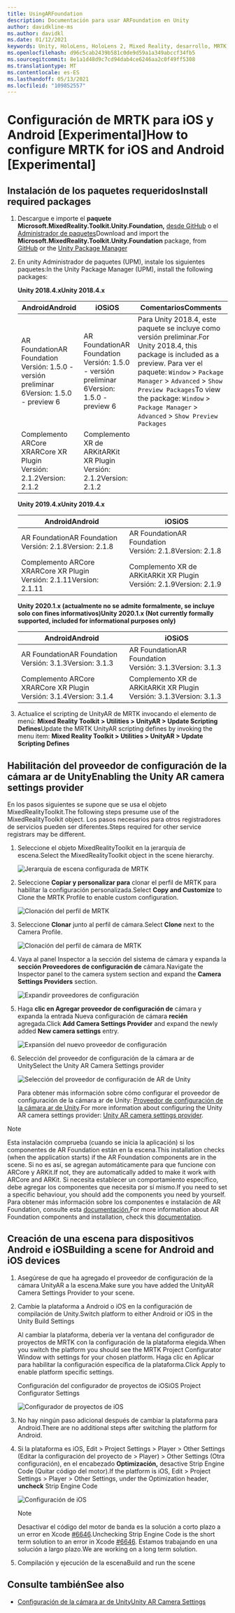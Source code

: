 ```yaml
---
title: UsingARFoundation
description: Documentación para usar ARFoundation en Unity
author: davidkline-ms
ms.author: davidkl
ms.date: 01/12/2021
keywords: Unity, HoloLens, HoloLens 2, Mixed Reality, desarrollo, MRTK, AR Core, AR Kit
ms.openlocfilehash: d96c5cab2439b581c0de9d59a1a349abccf34fb5
ms.sourcegitcommit: 8e1a1d48d9c7cd94dab4ce6246aa2c0f49ff5308
ms.translationtype: MT
ms.contentlocale: es-ES
ms.lasthandoff: 05/13/2021
ms.locfileid: "109852557"
---
```

# <a name="how-to-configure-mrtk-for-ios-and-android-experimental"></a><span data-ttu-id="df96a-104">Configuración de MRTK para iOS y Android [Experimental]</span><span class="sxs-lookup"><span data-stu-id="df96a-104">How to configure MRTK for iOS and Android [Experimental]</span></span>

## <a name="install-required-packages"></a><span data-ttu-id="df96a-105">Instalación de los paquetes requeridos</span><span class="sxs-lookup"><span data-stu-id="df96a-105">Install required packages</span></span>

1. <span data-ttu-id="df96a-106">Descargue e importe el **paquete Microsoft.MixedReality.Toolkit.Unity.Foundation,** [desde GitHub](https://github.com/microsoft/MixedRealityToolkit-Unity/releases/tag/v2.3.0) o el [Administrador de paquetes](../configuration/usingupm.md)</span><span class="sxs-lookup"><span data-stu-id="df96a-106">Download and import the **Microsoft.MixedReality.Toolkit.Unity.Foundation** package, from [GitHub](https://github.com/microsoft/MixedRealityToolkit-Unity/releases/tag/v2.3.0) or the [Unity Package Manager](../configuration/usingupm.md)</span></span>

1. <span data-ttu-id="df96a-107">En unity Administrador de paquetes (UPM), instale los siguientes paquetes:</span><span class="sxs-lookup"><span data-stu-id="df96a-107">In the Unity Package Manager (UPM), install the following packages:</span></span>

    <span data-ttu-id="df96a-108">**Unity 2018.4.x**</span><span class="sxs-lookup"><span data-stu-id="df96a-108">**Unity 2018.4.x**</span></span>

    | <span data-ttu-id="df96a-109">**Android**</span><span class="sxs-lookup"><span data-stu-id="df96a-109">**Android**</span></span> | <span data-ttu-id="df96a-110">**iOS**</span><span class="sxs-lookup"><span data-stu-id="df96a-110">**iOS**</span></span> | <span data-ttu-id="df96a-111">Comentarios</span><span class="sxs-lookup"><span data-stu-id="df96a-111">Comments</span></span> |
    | --- | --- | --- |
    | <span data-ttu-id="df96a-112">AR Foundation</span><span class="sxs-lookup"><span data-stu-id="df96a-112">AR Foundation</span></span>  <br/> <span data-ttu-id="df96a-113">Versión: 1.5.0 - versión preliminar 6</span><span class="sxs-lookup"><span data-stu-id="df96a-113">Version: 1.5.0 - preview 6</span></span> | <span data-ttu-id="df96a-114">AR Foundation</span><span class="sxs-lookup"><span data-stu-id="df96a-114">AR Foundation</span></span>  <br/> <span data-ttu-id="df96a-115">Versión: 1.5.0 - versión preliminar 6</span><span class="sxs-lookup"><span data-stu-id="df96a-115">Version: 1.5.0 - preview 6</span></span> | <span data-ttu-id="df96a-116">Para Unity 2018.4, este paquete se incluye como versión preliminar.</span><span class="sxs-lookup"><span data-stu-id="df96a-116">For Unity 2018.4, this package is included as a preview.</span></span> <span data-ttu-id="df96a-117">Para ver el paquete: `Window` > `Package Manager` > `Advanced` > `Show Preview Packages`</span><span class="sxs-lookup"><span data-stu-id="df96a-117">To view the package: `Window` > `Package Manager` > `Advanced` > `Show Preview Packages`</span></span> |
    | <span data-ttu-id="df96a-118">Complemento ARCore XR</span><span class="sxs-lookup"><span data-stu-id="df96a-118">ARCore XR Plugin</span></span> <br/> <span data-ttu-id="df96a-119">Versión: 2.1.2</span><span class="sxs-lookup"><span data-stu-id="df96a-119">Version: 2.1.2</span></span> | <span data-ttu-id="df96a-120">Complemento XR de ARKit</span><span class="sxs-lookup"><span data-stu-id="df96a-120">ARKit XR Plugin</span></span> <br/> <span data-ttu-id="df96a-121">Versión: 2.1.2</span><span class="sxs-lookup"><span data-stu-id="df96a-121">Version: 2.1.2</span></span> | |

    <span data-ttu-id="df96a-122">**Unity 2019.4.x**</span><span class="sxs-lookup"><span data-stu-id="df96a-122">**Unity 2019.4.x**</span></span>

    | <span data-ttu-id="df96a-123">**Android**</span><span class="sxs-lookup"><span data-stu-id="df96a-123">**Android**</span></span> | <span data-ttu-id="df96a-124">**iOS**</span><span class="sxs-lookup"><span data-stu-id="df96a-124">**iOS**</span></span> |
    | --- | --- |
    | <span data-ttu-id="df96a-125">AR Foundation</span><span class="sxs-lookup"><span data-stu-id="df96a-125">AR Foundation</span></span>  <br/> <span data-ttu-id="df96a-126">Versión: 2.1.8</span><span class="sxs-lookup"><span data-stu-id="df96a-126">Version: 2.1.8</span></span> |  <span data-ttu-id="df96a-127">AR Foundation</span><span class="sxs-lookup"><span data-stu-id="df96a-127">AR Foundation</span></span>  <br/> <span data-ttu-id="df96a-128">Versión: 2.1.8</span><span class="sxs-lookup"><span data-stu-id="df96a-128">Version: 2.1.8</span></span> |
    | <span data-ttu-id="df96a-129">Complemento ARCore XR</span><span class="sxs-lookup"><span data-stu-id="df96a-129">ARCore XR Plugin</span></span> <br/> <span data-ttu-id="df96a-130">Versión: 2.1.11</span><span class="sxs-lookup"><span data-stu-id="df96a-130">Version: 2.1.11</span></span> | <span data-ttu-id="df96a-131">Complemento XR de ARKit</span><span class="sxs-lookup"><span data-stu-id="df96a-131">ARKit XR Plugin</span></span> <br/> <span data-ttu-id="df96a-132">Versión: 2.1.9</span><span class="sxs-lookup"><span data-stu-id="df96a-132">Version: 2.1.9</span></span> |

    <span data-ttu-id="df96a-133">**Unity 2020.1.x (actualmente no se admite formalmente, se incluye solo con fines informativos)**</span><span class="sxs-lookup"><span data-stu-id="df96a-133">**Unity 2020.1.x (Not currently formally supported, included for informational purposes only)**</span></span>

    | <span data-ttu-id="df96a-134">**Android**</span><span class="sxs-lookup"><span data-stu-id="df96a-134">**Android**</span></span> | <span data-ttu-id="df96a-135">**iOS**</span><span class="sxs-lookup"><span data-stu-id="df96a-135">**iOS**</span></span> |
    | --- | --- |
    | <span data-ttu-id="df96a-136">AR Foundation</span><span class="sxs-lookup"><span data-stu-id="df96a-136">AR Foundation</span></span>  <br/> <span data-ttu-id="df96a-137">Versión: 3.1.3</span><span class="sxs-lookup"><span data-stu-id="df96a-137">Version: 3.1.3</span></span> |  <span data-ttu-id="df96a-138">AR Foundation</span><span class="sxs-lookup"><span data-stu-id="df96a-138">AR Foundation</span></span>  <br/> <span data-ttu-id="df96a-139">Versión: 3.1.3</span><span class="sxs-lookup"><span data-stu-id="df96a-139">Version: 3.1.3</span></span> |
    | <span data-ttu-id="df96a-140">Complemento ARCore XR</span><span class="sxs-lookup"><span data-stu-id="df96a-140">ARCore XR Plugin</span></span> <br/> <span data-ttu-id="df96a-141">Versión: 3.1.4</span><span class="sxs-lookup"><span data-stu-id="df96a-141">Version: 3.1.4</span></span> | <span data-ttu-id="df96a-142">Complemento XR de ARKit</span><span class="sxs-lookup"><span data-stu-id="df96a-142">ARKit XR Plugin</span></span> <br/> <span data-ttu-id="df96a-143">Versión: 3.1.3</span><span class="sxs-lookup"><span data-stu-id="df96a-143">Version: 3.1.3</span></span> |

1. <span data-ttu-id="df96a-144">Actualice el scripting de UnityAR de MRTK invocando el elemento de menú: **Mixed Reality Toolkit > Utilities > UnityAR > Update Scripting Defines**</span><span class="sxs-lookup"><span data-stu-id="df96a-144">Update the MRTK UnityAR scripting defines by invoking the menu item: **Mixed Reality Toolkit > Utilities > UnityAR > Update Scripting Defines**</span></span>

## <a name="enabling-the-unity-ar-camera-settings-provider"></a><span data-ttu-id="df96a-145">Habilitación del proveedor de configuración de la cámara ar de Unity</span><span class="sxs-lookup"><span data-stu-id="df96a-145">Enabling the Unity AR camera settings provider</span></span>

<span data-ttu-id="df96a-146">En los pasos siguientes se supone que se usa el objeto MixedRealityToolkit.</span><span class="sxs-lookup"><span data-stu-id="df96a-146">The following steps presume use of the MixedRealityToolkit object.</span></span> <span data-ttu-id="df96a-147">Los pasos necesarios para otros registradores de servicios pueden ser diferentes.</span><span class="sxs-lookup"><span data-stu-id="df96a-147">Steps required for other service registrars may be different.</span></span>

1. <span data-ttu-id="df96a-148">Seleccione el objeto MixedRealityToolkit en la jerarquía de escena.</span><span class="sxs-lookup"><span data-stu-id="df96a-148">Select the MixedRealityToolkit object in the scene hierarchy.</span></span>

    ![Jerarquía de escena configurada de MRTK](../features/images/MRTK_ConfiguredHierarchy.png)

1. <span data-ttu-id="df96a-150">Seleccione **Copiar y personalizar para** clonar el perfil de MRTK para habilitar la configuración personalizada.</span><span class="sxs-lookup"><span data-stu-id="df96a-150">Select **Copy and Customize** to Clone the MRTK Profile to enable custom configuration.</span></span>

    ![Clonación del perfil de MRTK](../features/images/camera-system/CloneProfileARFoundation.png)

1. <span data-ttu-id="df96a-152">Seleccione **Clonar** junto al perfil de cámara.</span><span class="sxs-lookup"><span data-stu-id="df96a-152">Select **Clone** next to the Camera Profile.</span></span>

    ![Clonación del perfil de cámara de MRTK](../features/images/camera-system/CloneCameraProfileARFoundation.png)

1. <span data-ttu-id="df96a-154">Vaya al panel Inspector a la sección del sistema de cámara y expanda la **sección Proveedores de configuración de** cámara.</span><span class="sxs-lookup"><span data-stu-id="df96a-154">Navigate the Inspector panel to the camera system section and expand the **Camera Settings Providers** section.</span></span>

    ![Expandir proveedores de configuración](../features/images/camera-system/ExpandProviders.png)

1. <span data-ttu-id="df96a-156">Haga **clic en Agregar proveedor de configuración de** cámara y expanda la entrada Nueva configuración de cámara **recién** agregada.</span><span class="sxs-lookup"><span data-stu-id="df96a-156">Click **Add Camera Settings Provider** and expand the newly added **New camera settings** entry.</span></span>

    ![Expansión del nuevo proveedor de configuración](../features/images/camera-system/ExpandNewProvider.png)

1. <span data-ttu-id="df96a-158">Selección del proveedor de configuración de la cámara ar de Unity</span><span class="sxs-lookup"><span data-stu-id="df96a-158">Select the Unity AR Camera Settings provider</span></span>

    ![Selección del proveedor de configuración de AR de Unity](../features/images/camera-system/SelectUnityArSettings.png)

    <span data-ttu-id="df96a-160">Para obtener más información sobre cómo configurar el proveedor de configuración de la cámara ar de Unity: [Proveedor de configuración de la cámara ar de Unity](../features/camera-system/unity-ar-camera-settings.md).</span><span class="sxs-lookup"><span data-stu-id="df96a-160">For more information about configuring the Unity AR camera settings provider: [Unity AR camera settings provider](../features/camera-system/unity-ar-camera-settings.md).</span></span>

> [!NOTE]
> <span data-ttu-id="df96a-161">Esta instalación comprueba (cuando se inicia la aplicación) si los componentes de AR Foundation están en la escena.</span><span class="sxs-lookup"><span data-stu-id="df96a-161">This installation checks (when the application starts) if the AR Foundation components are in the scene.</span></span> <span data-ttu-id="df96a-162">Si no es así, se agregan automáticamente para que funcione con ARCore y ARKit.</span><span class="sxs-lookup"><span data-stu-id="df96a-162">If not, they are automatically added to make it work with ARCore and ARKit.</span></span>
> <span data-ttu-id="df96a-163">Si necesita establecer un comportamiento específico, debe agregar los componentes que necesita por sí mismo.</span><span class="sxs-lookup"><span data-stu-id="df96a-163">If you need to set a specific behaviour, you should add the components you need by yourself.</span></span>
> <span data-ttu-id="df96a-164">Para obtener más información sobre los componentes e instalación de AR Foundation, consulte esta [documentación.](https://docs.unity3d.com/Packages/com.unity.xr.arfoundation@2.2/manual/index.html#samples)</span><span class="sxs-lookup"><span data-stu-id="df96a-164">For more information about AR Foundation components and installation, check this [documentation](https://docs.unity3d.com/Packages/com.unity.xr.arfoundation@2.2/manual/index.html#samples).</span></span>

## <a name="building-a-scene-for-android-and-ios-devices"></a><span data-ttu-id="df96a-165">Creación de una escena para dispositivos Android e iOS</span><span class="sxs-lookup"><span data-stu-id="df96a-165">Building a scene for Android and iOS devices</span></span>

1. <span data-ttu-id="df96a-166">Asegúrese de que ha agregado el proveedor de configuración de la cámara UnityAR a la escena.</span><span class="sxs-lookup"><span data-stu-id="df96a-166">Make sure you have added the UnityAR Camera Settings Provider to your scene.</span></span>

1. <span data-ttu-id="df96a-167">Cambie la plataforma a Android o iOS en la configuración de compilación de Unity.</span><span class="sxs-lookup"><span data-stu-id="df96a-167">Switch platform to either Android or iOS in the Unity Build Settings</span></span>

    <span data-ttu-id="df96a-168">Al cambiar la plataforma, debería ver la ventana del configurador de proyectos de MRTK con la configuración de la plataforma elegida.</span><span class="sxs-lookup"><span data-stu-id="df96a-168">When you switch the platform you should see the MRTK Project Configurator Window with settings for your chosen platform.</span></span>  <span data-ttu-id="df96a-169">Haga clic en Aplicar para habilitar la configuración específica de la plataforma.</span><span class="sxs-lookup"><span data-stu-id="df96a-169">Click Apply to enable platform specific settings.</span></span>

    <span data-ttu-id="df96a-170">Configuración del configurador de proyectos de iOS</span><span class="sxs-lookup"><span data-stu-id="df96a-170">iOS Project Configurator Settings</span></span>

    ![Configurador de proyectos de iOS](../features/images/camera-system/MRTKProjectConfigurator.png)

1. <span data-ttu-id="df96a-172">No hay ningún paso adicional después de cambiar la plataforma para Android.</span><span class="sxs-lookup"><span data-stu-id="df96a-172">There are no additional steps after switching the platform for Android.</span></span>

1. <span data-ttu-id="df96a-173">Si la plataforma es iOS, Edit > Project Settings > Player > Other Settings (Editar la configuración del proyecto de > Player) > Other Settings (Otra configuración), en el encabezado **Optimización,** desactive Strip Engine Code (Quitar código del motor).</span><span class="sxs-lookup"><span data-stu-id="df96a-173">If the platform is iOS, Edit > Project Settings > Player > Other Settings, under the Optimization header, **uncheck** Strip Engine Code</span></span>

    ![Configuración de iOS](../features/images/camera-system/UncheckStripEngineCodeiOS.png)

    > [!NOTE]
    > <span data-ttu-id="df96a-175">Desactivar el código del motor de banda es la solución a corto plazo a un error en Xcode [#6646](https://github.com/microsoft/MixedRealityToolkit-Unity/issues/6646).</span><span class="sxs-lookup"><span data-stu-id="df96a-175">Unchecking Strip Engine Code is the short term solution to an error in Xcode [#6646](https://github.com/microsoft/MixedRealityToolkit-Unity/issues/6646).</span></span>  <span data-ttu-id="df96a-176">Estamos trabajando en una solución a largo plazo.</span><span class="sxs-lookup"><span data-stu-id="df96a-176">We are working on a long term solution.</span></span>

1. <span data-ttu-id="df96a-177">Compilación y ejecución de la escena</span><span class="sxs-lookup"><span data-stu-id="df96a-177">Build and run the scene</span></span>

## <a name="see-also"></a><span data-ttu-id="df96a-178">Consulte también</span><span class="sxs-lookup"><span data-stu-id="df96a-178">See also</span></span>

- [<span data-ttu-id="df96a-179">Configuración de la cámara ar de Unity</span><span class="sxs-lookup"><span data-stu-id="df96a-179">Unity AR Camera Settings</span></span>](../features/camera-system/unity-ar-camera-settings.md)
